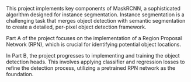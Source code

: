 This project implements key components of MaskRCNN, a sophisticated algorithm designed for instance segmentation. Instance segmentation is a challenging task that merges object detection with semantic segmentation to create a detailed, per-pixel object detection framework.

Part A of the project focuses on the implementation of a Region Proposal Network (RPN), which is crucial for identifying potential object locations.

In Part B, the project progresses to implementing and training the object detection heads. This involves applying classifier and regression losses to refine the detection process, utilizing a pretrained RPN network as the foundation.

